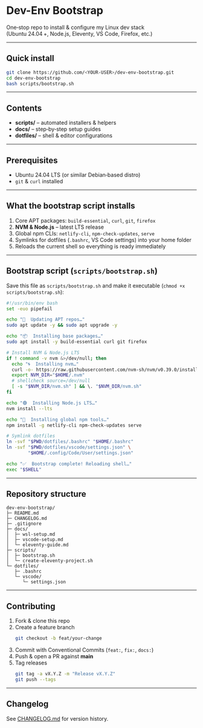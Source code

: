 
# Dev-Env Bootstrap

One‑stop repo to install & configure my Linux dev stack  
(Ubuntu 24.04 +, Node.js, Eleventy, VS Code, Firefox, etc.)

---

## Quick install

```bash
git clone https://github.com/<YOUR-USER>/dev-env-bootstrap.git
cd dev-env-bootstrap
bash scripts/bootstrap.sh
```

---

## Contents

- **scripts/** – automated installers & helpers  
- **docs/** – step‑by‑step setup guides  
- **dotfiles/** – shell & editor configurations  

---

## Prerequisites

- Ubuntu 24.04 LTS (or similar Debian‑based distro)  
- `git` & `curl` installed  

---

## What the bootstrap script installs

1. Core APT packages: `build-essential`, `curl`, `git`, `firefox`  
2. **NVM & Node.js** – latest LTS release  
3. Global npm CLIs: `netlify-cli`, `npm-check-updates`, `serve`  
4. Symlinks for dotfiles (`.bashrc`, VS Code settings) into your home folder  
5. Reloads the current shell so everything is ready immediately

---

## Bootstrap script (`scripts/bootstrap.sh`)

Save this file as `scripts/bootstrap.sh` and make it executable (`chmod +x scripts/bootstrap.sh`):

```bash
#!/usr/bin/env bash
set -euo pipefail

echo "🔄  Updating APT repos…"
sudo apt update -y && sudo apt upgrade -y

echo "📦  Installing base packages…"
sudo apt install -y build-essential curl git firefox

# Install NVM & Node.js LTS
if ! command -v nvm &>/dev/null; then
  echo "🌀  Installing nvm…"
  curl -o- https://raw.githubusercontent.com/nvm-sh/nvm/v0.39.0/install.sh | bash
  export NVM_DIR="$HOME/.nvm"
  # shellcheck source=/dev/null
  [ -s "$NVM_DIR/nvm.sh" ] && \. "$NVM_DIR/nvm.sh"
fi

echo "🟢  Installing Node.js LTS…"
nvm install --lts

echo "🔧  Installing global npm tools…"
npm install -g netlify-cli npm-check-updates serve

# Symlink dotfiles
ln -svf "$PWD/dotfiles/.bashrc" "$HOME/.bashrc"
ln -svf "$PWD/dotfiles/vscode/settings.json" \
        "$HOME/.config/Code/User/settings.json"

echo "✅  Bootstrap complete! Reloading shell…"
exec "$SHELL"
```

---

## Repository structure

```text
dev-env-bootstrap/
├─ README.md
├─ CHANGELOG.md
├─ .gitignore
├─ docs/
│  ├─ wsl-setup.md
│  ├─ vscode-setup.md
│  └─ eleventy-guide.md
├─ scripts/
│  ├─ bootstrap.sh
│  └─ create-eleventy-project.sh
└─ dotfiles/
   ├─ .bashrc
   └─ vscode/
      └─ settings.json
```

---

## Contributing

1. Fork & clone this repo  
2. Create a feature branch  
   ```bash
   git checkout -b feat/your-change
   ```  
3. Commit with Conventional Commits (`feat:`, `fix:`, `docs:`)  
4. Push & open a PR against **main**  
5. Tag releases  
   ```bash
   git tag -a vX.Y.Z -m "Release vX.Y.Z"
   git push --tags
   ```

---

## Changelog

See [CHANGELOG.md](CHANGELOG.md) for version history.
